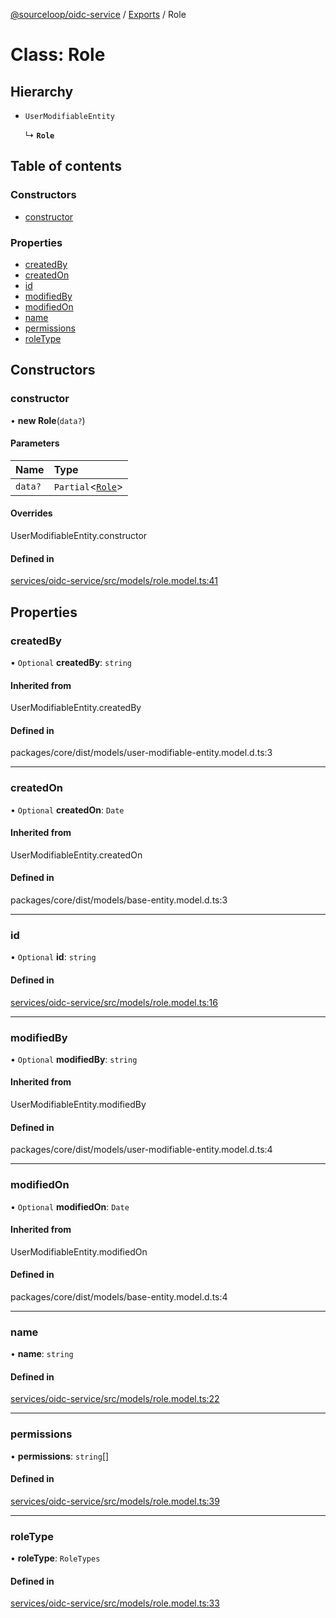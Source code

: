 [@sourceloop/oidc-service](../README.md) / [Exports](../modules.md) / Role

# Class: Role

## Hierarchy

- `UserModifiableEntity`

  ↳ **`Role`**

## Table of contents

### Constructors

- [constructor](Role.md#constructor)

### Properties

- [createdBy](Role.md#createdby)
- [createdOn](Role.md#createdon)
- [id](Role.md#id)
- [modifiedBy](Role.md#modifiedby)
- [modifiedOn](Role.md#modifiedon)
- [name](Role.md#name)
- [permissions](Role.md#permissions)
- [roleType](Role.md#roletype)

## Constructors

### constructor

• **new Role**(`data?`)

#### Parameters

| Name | Type |
| :------ | :------ |
| `data?` | `Partial`<[`Role`](Role.md)\> |

#### Overrides

UserModifiableEntity.constructor

#### Defined in

[services/oidc-service/src/models/role.model.ts:41](https://github.com/sourcefuse/loopback4-microservice-catalog/blob/00e854d46/services/oidc-service/src/models/role.model.ts#L41)

## Properties

### createdBy

• `Optional` **createdBy**: `string`

#### Inherited from

UserModifiableEntity.createdBy

#### Defined in

packages/core/dist/models/user-modifiable-entity.model.d.ts:3

___

### createdOn

• `Optional` **createdOn**: `Date`

#### Inherited from

UserModifiableEntity.createdOn

#### Defined in

packages/core/dist/models/base-entity.model.d.ts:3

___

### id

• `Optional` **id**: `string`

#### Defined in

[services/oidc-service/src/models/role.model.ts:16](https://github.com/sourcefuse/loopback4-microservice-catalog/blob/00e854d46/services/oidc-service/src/models/role.model.ts#L16)

___

### modifiedBy

• `Optional` **modifiedBy**: `string`

#### Inherited from

UserModifiableEntity.modifiedBy

#### Defined in

packages/core/dist/models/user-modifiable-entity.model.d.ts:4

___

### modifiedOn

• `Optional` **modifiedOn**: `Date`

#### Inherited from

UserModifiableEntity.modifiedOn

#### Defined in

packages/core/dist/models/base-entity.model.d.ts:4

___

### name

• **name**: `string`

#### Defined in

[services/oidc-service/src/models/role.model.ts:22](https://github.com/sourcefuse/loopback4-microservice-catalog/blob/00e854d46/services/oidc-service/src/models/role.model.ts#L22)

___

### permissions

• **permissions**: `string`[]

#### Defined in

[services/oidc-service/src/models/role.model.ts:39](https://github.com/sourcefuse/loopback4-microservice-catalog/blob/00e854d46/services/oidc-service/src/models/role.model.ts#L39)

___

### roleType

• **roleType**: `RoleTypes`

#### Defined in

[services/oidc-service/src/models/role.model.ts:33](https://github.com/sourcefuse/loopback4-microservice-catalog/blob/00e854d46/services/oidc-service/src/models/role.model.ts#L33)
